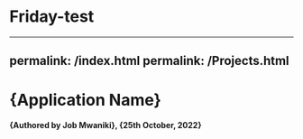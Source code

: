 # Friday-test
---
permalink: /index.html
permalink: /Projects.html
---
# {Application Name}
#### {Authored by Job Mwaniki}, {25th October, 2022}
